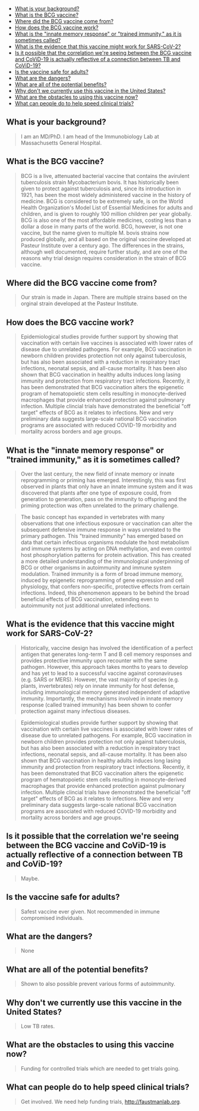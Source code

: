 <!--faustman_interview.md-->

- [What is your background?](#what-is-your-background)
- [What is the BCG vaccine?](#what-is-the-bcg-vaccine)
- [Where did the BCG vaccine come from?](#where-did-the-bcg-vaccine-come-from)
- [How does the BCG vaccine work?](#how-does-the-bcg-vaccine-work)
- [What is the "innate memory response" or "trained immunity," as it is sometimes called?](#what-is-the-%22innate-memory-response%22-or-%22trained-immunity%22-as-it-is-sometimes-called)
- [What is the evidence that this vaccine might work for SARS-CoV-2?](#what-is-the-evidence-that-this-vaccine-might-work-for-sars-cov-2)
- [Is it possible that the correlation we're seeing between the BCG vaccine and CoViD-19 is actually reflective of a connection between TB and CoViD-19?](#is-it-possible-that-the-correlation-were-seeing-between-the-bcg-vaccine-and-covid-19-is-actually-reflective-of-a-connection-between-tb-and-covid-19)
- [Is the vaccine safe for adults?](#is-the-vaccine-safe-for-adults)
- [What are the dangers?](#what-are-the-dangers)
- [What are all of the potential benefits?](#what-are-all-of-the-potential-benefits)
- [Why don't we currently use this vaccine in the United States?](#why-dont-we-currently-use-this-vaccine-in-the-united-states)
- [What are the obstacles to using this vaccine now?](#what-are-the-obstacles-to-using-this-vaccine-now)
- [What can people do to help speed clinical trials?](#what-can-people-do-to-help-speed-clinical-trials)

## What is your background?

> I am an MD/PhD.  I am head of the Immunobiology Lab at Massachusetts General Hospital.

## What is the BCG vaccine? 

> BCG is a live, attenuated bacterial vaccine that contains the avirulent tuberculosis strain Mycobacterium bovis.  It has historically been given to protect against tuberculosis and, since its introduction in 1921, has been the most widely administered vaccine in the history of medicine.  BCG is considered to be extremely safe, is on the World Health Organization's Model List of Essential Medicines for adults and children, and is given to roughly 100 million children per year globally.  BCG is also one of the most affordable medicines, costing less than a dollar a dose in many parts of the world. BCG, however, is not one vaccine, but the name given to multiple M. bovis strains now produced globally, and all based on the original vaccine developed at Pasteur Institute over a century ago. The differences in the strains, although well documented, require further study, and are one of the reasons why trial design requires consideration in the strain of BCG vaccine. 

##  Where did the BCG vaccine come from? 

> Our strain is made in Japan.  There are multiple strains based on the orginal strain developed at the Pasteur Institute.

##  How does the BCG vaccine work? 

> Epidemiological studies provide further support by showing that vaccination with certain live vaccines is associated with lower rates of disease due to unrelated pathogens. For example, BCG vaccination in newborn children provides protection not only against tuberculosis, but has also been associated with a reduction in respiratory tract infections, neonatal sepsis, and all-cause mortality. It has been also shown that BCG vaccination in healthy adults induces long lasing immunity and protection from respiratory tract infections. Recently, it has been demonstrated that BCG vaccination alters the epigenetic program of hematopoietic stem cells resulting in monocyte-derived macrophages that provide enhanced protection against pulmonary infection.  Multiple clincial trials have demonstrated the beneficial "off target" effects of BCG as it relates to infections.  New and very preliminary data suggests large-scale national BCG vaccination programs are associated with reduced COVID-19 morbidity and mortality across borders and age groups.

##  What is the "innate memory response" or "trained immunity," as it is sometimes called?

> Over the last century, the new field of innate memory or innate reprogramming or priming has emerged.  Interestingly, this was first observed in plants that only have an innate immune system and it was discovered that plants after one type of exposure could, from generation to generation, pass on the immunity to offspring and the priming protection was often unrelated to the primary challenge. 

> The basic concept has expanded in vertebrates with many observations that one infectious exposure or vaccination can alter the subsequent defensive immune response in ways unrelated to the primary pathogen.  This "trained immunity" has emerged based on data that certain infectious organisms modulate the host metabolism and immune systems by acting on DNA methylation, and even control host phosphorylation patterns for protein activation.  This has created a more detailed understanding of the immunological underpinning of BCG or other organisms in autoimmunity and immune system modulation. Trained immunity is a form of broad immune memory, induced by epigenetic reprogramming of gene expression and cell physiology, that confers non-specific, protective effects from certain infections. Indeed, this phenomenon appears to be behind the broad beneficial effects of BCG vaccination, extending even to autoimmunity not just additional unrelated infections.

##  What is the evidence that this vaccine might work for SARS-CoV-2? 

> Historically, vaccine design has involved the identification of a perfect antigen that generates long-term T and B cell memory responses and provides protective immunity upon recounter with the same pathogen.  However, this approach takes months to years to develop and has yet to lead to a successful vaccine against coronaviruses (e.g. SARS or MERS). However, the vast majority of species (e.g. plants, invertebrates) rely on innate immunity for host defense, including immunological memory generated independent of adaptive immunity. Importantly, the mechanisms involved in innate memory response (called trained immunity) has been shown to confer protection against many infectious diseases.

> Epidemiological studies provide further support by showing that vaccination with certain live vaccines is associated with lower rates of disease due to unrelated pathogens. For example, BCG vaccination in newborn children provides protection not only against tuberculosis, but has also been associated with a reduction in respiratory tract infections, neonatal sepsis, and all-cause mortality. It has been also shown that BCG vaccination in healthy adults induces long lasing immunity and protection from respiratory tract infections.  Recently, it has been demonstrated that BCG vaccination alters the epigenetic program of hematopoietic stem cells resulting in monocyte-derived macrophages that provide enhanced protection against pulmonary infection.  Multiple clincial trials have demonstrated the beneficial "off target" effects of BCG as it relates to infections.  New and very preliminary data suggests large-scale national BCG vaccination programs are associated with reduced COVID-19 morbidity and mortality across borders and age groups.

##  Is it possible that the correlation we're seeing between the BCG vaccine and CoViD-19 is actually reflective of a connection between TB and CoViD-19? 

> Maybe.

##  Is the vaccine safe for adults? 

> Safest vaccine ever given.  Not recommended in immune compromised individuals.

##  What are the dangers? 

> None

##  What are all of the potential benefits? 

> Shown to also possible prevent various forms of autoimmunity.

##  Why don't we currently use this vaccine in the United States? 

> Low TB rates.

##  What are the obstacles to using this vaccine now? 

> Funding for controlled trials which are needed to get trials going.

##  What can people do to help speed clinical trials?
> Get involved.  We need help funding trials, http://faustmanlab.org.